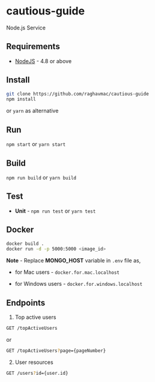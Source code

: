 # cautious-guide

Node.js Service

## Requirements

* [NodeJS](http://nodejs.org) - 4.8 or above

## Install

```sh
git clone https://github.com/raghavmac/cautious-guide
npm install
```
or `yarn` as alternative

## Run

`npm start` or `yarn start`

## Build

`npm run build` or `yarn build`

## Test

* **Unit** - `npm run test` or `yarn test`

## Docker

```sh
docker build .
docker run -d -p 5000:5000 <image_id>
```

**Note** - Replace **MONGO_HOST** variable in `.env` file as,

* for Mac users - `docker.for.mac.localhost`

* for Windows users - `docker.for.windows.localhost`

## Endpoints

1. Top active users

```sh
GET /topActiveUsers
```
or
```sh
GET /topActiveUsers?page={pageNumber}
```

2. User resources

```sh
GET /users?id={user.id}
```